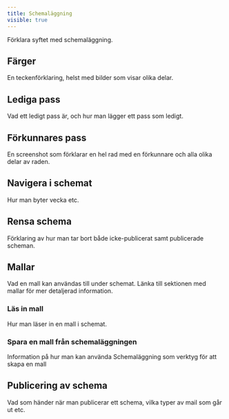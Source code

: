 ```yaml
---
title: Schemaläggning
visible: true
---
```


Förklara syftet med schemaläggning.

## Färger
En teckenförklaring, helst med bilder som visar olika delar.

## Lediga pass
Vad ett ledigt pass är, och hur man lägger ett pass som ledigt.

## Förkunnares pass
En screenshot som förklarar en hel rad med en förkunnare och alla olika delar av raden.

## Navigera i schemat
Hur man byter vecka etc.

## Rensa schema
Förklaring av hur man tar bort både icke-publicerat samt publicerade scheman.

## Mallar
Vad en mall kan användas till under schemat. Länka till sektionen med mallar för mer detaljerad information.

### Läs in mall
Hur man läser in en mall i schemat.

### Spara en mall från schemaläggningen
Information på hur man kan använda Schemaläggning som verktyg för att skapa en mall

## Publicering av schema
Vad som händer när man publicerar ett schema, vilka typer av mail som går ut etc.
